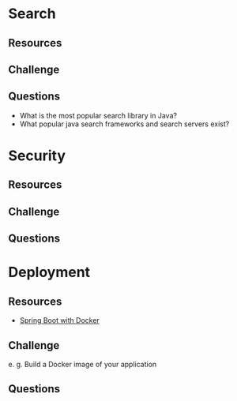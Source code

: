 # Search
## Resources

## Challenge

## Questions
- What is the most popular search library in Java?
- What popular java search frameworks and search servers exist?

# Security
## Resources

## Challenge

## Questions

# Deployment
## Resources

- [Spring Boot with Docker](https://spring.io/guides/gs/spring-boot-docker/)



## Challenge

e. g. Build a Docker image of your application 

## Questions